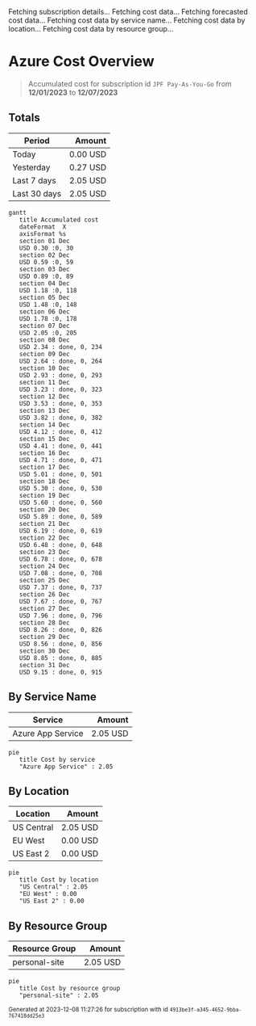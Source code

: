 Fetching subscription details...
Fetching cost data...
Fetching forecasted cost data...
Fetching cost data by service name...
Fetching cost data by location...
Fetching cost data by resource group...
# Azure Cost Overview

> Accumulated cost for subscription id `JPF Pay-As-You-Go` from **12/01/2023** to **12/07/2023**

## Totals

|Period|Amount|
|---|---:|
|Today|0.00 USD|
|Yesterday|0.27 USD|
|Last 7 days|2.05 USD|
|Last 30 days|2.05 USD|

```mermaid
gantt
   title Accumulated cost
   dateFormat  X
   axisFormat %s
   section 01 Dec
   USD 0.30 :0, 30
   section 02 Dec
   USD 0.59 :0, 59
   section 03 Dec
   USD 0.89 :0, 89
   section 04 Dec
   USD 1.18 :0, 118
   section 05 Dec
   USD 1.48 :0, 148
   section 06 Dec
   USD 1.78 :0, 178
   section 07 Dec
   USD 2.05 :0, 205
   section 08 Dec
   USD 2.34 : done, 0, 234
   section 09 Dec
   USD 2.64 : done, 0, 264
   section 10 Dec
   USD 2.93 : done, 0, 293
   section 11 Dec
   USD 3.23 : done, 0, 323
   section 12 Dec
   USD 3.53 : done, 0, 353
   section 13 Dec
   USD 3.82 : done, 0, 382
   section 14 Dec
   USD 4.12 : done, 0, 412
   section 15 Dec
   USD 4.41 : done, 0, 441
   section 16 Dec
   USD 4.71 : done, 0, 471
   section 17 Dec
   USD 5.01 : done, 0, 501
   section 18 Dec
   USD 5.30 : done, 0, 530
   section 19 Dec
   USD 5.60 : done, 0, 560
   section 20 Dec
   USD 5.89 : done, 0, 589
   section 21 Dec
   USD 6.19 : done, 0, 619
   section 22 Dec
   USD 6.48 : done, 0, 648
   section 23 Dec
   USD 6.78 : done, 0, 678
   section 24 Dec
   USD 7.08 : done, 0, 708
   section 25 Dec
   USD 7.37 : done, 0, 737
   section 26 Dec
   USD 7.67 : done, 0, 767
   section 27 Dec
   USD 7.96 : done, 0, 796
   section 28 Dec
   USD 8.26 : done, 0, 826
   section 29 Dec
   USD 8.56 : done, 0, 856
   section 30 Dec
   USD 8.85 : done, 0, 885
   section 31 Dec
   USD 9.15 : done, 0, 915
```

## By Service Name

|Service|Amount|
|---|---:|
|Azure App Service|2.05 USD|

```mermaid
pie
   title Cost by service
   "Azure App Service" : 2.05
```

## By Location

|Location|Amount|
|---|---:|
|US Central|2.05 USD|
|EU West|0.00 USD|
|US East 2|0.00 USD|

```mermaid
pie
   title Cost by location
   "US Central" : 2.05
   "EU West" : 0.00
   "US East 2" : 0.00
```

## By Resource Group

|Resource Group|Amount|
|---|---:|
|personal-site|2.05 USD|

```mermaid
pie
   title Cost by resource group
   "personal-site" : 2.05
```

<sup>Generated at 2023-12-08 11:27:26 for subscription with id `4913be3f-a345-4652-9bba-767418dd25e3`</sup>
